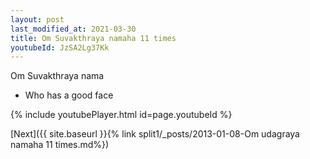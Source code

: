 ```yaml
---
layout: post
last_modified_at: 2021-03-30
title: Om Suvakthraya namaha 11 times
youtubeId: JzSA2Lg37Kk
---
```

 
 
Om Suvakthraya nama 
 
 -  Who has a good face 
 
  
 
  
 
 
 
 
 
 


{% include youtubePlayer.html id=page.youtubeId %}
 
[Next]({{ site.baseurl }}{% link  split1/_posts/2013-01-08-Om udagraya namaha 11 times.md%})
 
